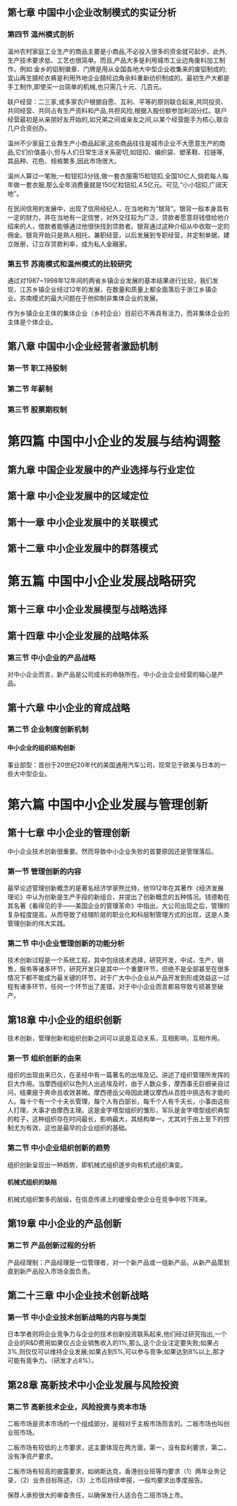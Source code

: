 ## 第七章 中国中小企业改制模式的实证分析

### 第四节 温州模式剖析

温州农村家庭工业生产的商品主要是小商品,不必投入很多的资金就可起步。此外,生产技术要求低、工艺也很简单。而且,产品大多是利用城市工业边角废料加工制作。例如:金乡的铝制徽章、门牌是用从全国各地大中型企业收集来的废铝制成的;宜山再生腈纶衣裤是利用外地企业腈纶边角余料重新纺织制成的。最初生产大都是手工制作,即使买一台简单的机械,也只需几十元、几百元。

联户经营：二三家,或多家农户根据自愿、互利、平等的原则联合起来,共同投资、共同经营、共同占有生产资料和产品,共担风险,根据入股份额参加利润分红。联户经营最初是从亲朋好友开始的,如兄弟之间或亲友之间,以某个经营能手为核心,联合几户合资创办。

温州不少家庭工业靠生产小商品起家,这些商品往往是城市企业不大愿意生产的商品,它们价值虽小,但与人们日常生活关系密切,如钮扣、编织袋、塑革鞋、拉链等,其品种、花色、规格繁多,因此市场很大。

温州人算过一笔账;一粒钮扣3分钱,做一套衣服需15粒钮扣,全国10亿人,倘若每人每年做一套衣服,那么全年消费量就是150亿粒钮扣,4.5亿元。可见,“小小钮扣,广阔天地”。

在民间信用的发展中，出现了信用经纪人，在当地称为“银背”。银背一般本身具有一定的财力，并在当地有一定信誉，对外交往较为广泛，贷款者愿意将钱借给他介绍来的人，借款者能够通过他很快找到贷款者。银背通过这种介绍从中收取一定的佣金。银背开始只是熟人相托，兼职经营，以后发展到专职经营，并定制单据，建立账册，订立存贷款利率，成为私人金融家。

### 第五节 苏南模式和温州模式的比较研究

通过对1987~1998年12年间的两省乡镇企业发展的基本结果进行比较，我们发现，江苏乡镇企业经过12年的发展，在数量和质量上都全面落后于浙江乡镇企业。苏南模式的最大问题在于他抑制非集体企业的发展。

作为乡镇企业主体的集体企业（乡村企业）目前已不再具有活力，而非集体企业的主体是个体企业。

## 第八章 中国中小企业经营者激励机制

### 第一节 职工持股制

### 第二节 年薪制

### 第三节 股票期权制

# 第四篇 中国中小企业的发展与结构调整

## 第九章 中国企业发展中的产业选择与行业定位

## 第十章 中小企业发展中的区域定位

## 第十一章 中小企业发展中的关联模式

## 第十二章 中小企业发展中的群落模式

# 第五篇 中国中小企业发展战略研究

## 第十三章 中小企业发展模型与战略选择

## 第十四章 中小企业发展的战略体系

### 第三节 中小企业的产品战略

对中小企业而言，新产品是公司成长的命脉所在。中小企业企业经营的轴心是产品。

## 第十六章  中小企业的育成战略

### 第二节 企业制度创新机制

#### 中小企业的组织结构创新

事业部型：首创于20世纪20年代的美国通用汽车公司，现常见于欧美与日本的一些大中型企业。

# 第六篇 中国中小企业发展与管理创新

## 第十七章 中小企业的管理创新

中小企业技术创新很重要。然而导致中小企业失败的首要原因还是管理落后。

### 第一节 管理创新的内容

最早论述管理创新概念的是著名经济学家熊比特，他1912年在其著作《经济发展理论》中认为创新是生产手段的新组合，并提出了创新概念的五种情况。钱德勒在其名著《看得见的手——美国企业的管理革命》中指出，大公司出现之后，管理的复杂程度提高，从而导致了经理阶层的职业化和科层制管理方式的出现，这是人类管理创新的伟大实践。

### 第二节 中小企业管理创新的功能分析

技术创新过程是一个系统工程，其中包括技术选择，研究开发，中试，生产，销售，服务等诸多环节，研究开发只是其中一个重要环节，但绝不是全部甚至在很多情况下都不能成为最关键的环节。对于广大中小企业从产品开发到形成效益这一过程有诸多环节，任何一个环节出了差错，对于中小企业而言都易导致亏损甚至破产。

## 第18章 中小企业的组织创新

技术创新，管理创新和组织创新之间可以说是互动关系，互相影响，互相作用。

### 第一节 组织创新的由来

组织的出现由来已久，在圣经中有一篇著名的出埃及记。讲述了组织管理所发挥的巨大作用。当摩西组织以色列人出逃埃及时，由于人数众多，摩西事无巨细亲自过问，结果疲于奔命且收效甚微。摩西德岳父母因此建议摩西从百姓中挑选有才能的人。每十个有一个十夫长管理，每个人有白部长，每千个人有千夫长，小事由这些人打理，大事才由摩西主理。这是金字塔型组织的雏形，军队是金字塔型组织典型的粒子，这种组织存在时间最长，影响最大，其结构单一，尤其对于由上至下的控制尤为有效，这也是最早的企业组织的基础。

### 第二节 中小企业组织创新的趋势

组织创新呈现出一种趋势，即机械式组织逐步向有机式组织演变。

#### 机械式组织的缺陷

机械式组织繁多的层级，在信息传递上的缓慢会使企业在竞争中败下阵来。

## 第19章 中小企业的产品创新

### 第二节 产品创新过程的分析

产品经理制：产品经理是一位管理者，对一个新产品或一组新产品，从新产品策划直到新产品投入市场全面负责。


## 第二十三章 中小企业技术创新战略 

### 第一节 中小企业技术创新战略的内容与类型

日本学者则将企业竞争力与企业的技术创新投资联系起来,他们经过研究指出,一个企业的R&D费用如果仅占企业销售收入的1%,那么,这个企业注定要失败;如果占3%,则仅仅可以维持企业发展;如果占到5%,可以参与竞争;如果达到8%以上,那才可能有竟争力。（研发才占8%）。

## 第28章 高新技术中小企业发展与风险投资

### 第二节 高新技术企业，风险投资与资本市场

二板市场是资本市场的一个组成部分，是相对于主板市场而言的。二板市场也叫创业班市场。

二板市场有较低的上市要求，这主要体现在两方面，第一，没有盈利要求，第二，没有净资产要求。

二板市场有较高的披露要求，如纳斯达克，香港创业班等均要求（1）两年业务记录，（2）业务目标陈述，（3）上市后持续申报，一般均要求出季度报告。

保荐人承担很大的审查责任，以确保发行人适合在二班市场上市。